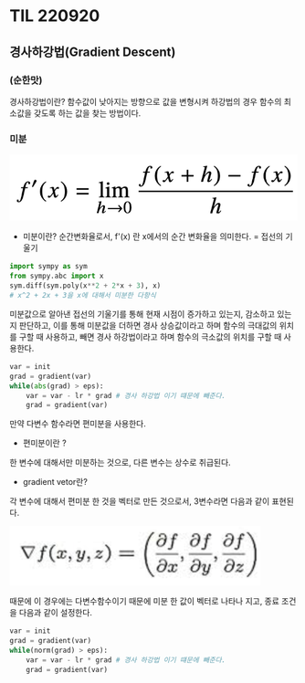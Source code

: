 # TIL 220920

## 경사하강법(Gradient Descent)
### (순한맛)

경사하강법이란? 함수값이 낮아지는 방향으로 값을 변형시켜 하강법의 경우 함수의 최소값을 갖도록 하는 값을 찾는 방법이다.

### 미분

![img_5](../img_5.png)

- 미분이란? 순간변화율로서, f'(x) 란 x에서의 순간 변화율을 의미한다.  = 접선의 기울기

~~~python
import sympy as sym
from sympy.abc import x
sym.diff(sym.poly(x**2 + 2*x + 3), x)
# x^2 + 2x + 3을 x에 대해서 미분한 다항식
~~~

미분값으로 알아낸 접선의 기울기를 통해 현재 시점이 증가하고 있는지, 감소하고 있는 지 판단하고, 이를 통해 미분값을 더하면 경사 상승값이라고 하며 함수의 극대값의 위치를 구할 때 사용하고, 빼면 경사 하강법이라고 하며 함수의 극소값의 위치를 구할 때 사용한다.


~~~python
var = init
grad = gradient(var)
while(abs(grad) > eps):
    var = var - lr * grad # 경사 하강법 이기 떄문에 빼준다. 
    grad = gradient(var)
~~~

만약 다변수 함수라면 편미분을 사용한다.

- 편미분이란 ?

한 변수에 대해서만 미분하는 것으로, 다른 변수는 상수로 취급된다.

- gradient vetor란? 

각 변수에 대해서 편미분 한 것을 벡터로 만든 것으로서, 3변수라면 다음과 같이 표현된다.

![img_6](../img_6.png)

때문에 이 경우에는 다변수함수이기 때문에 미분 한 값이 벡터로 나타나 지고, 종료 조건을 다음과 같이 설정한다.

~~~python
var = init
grad = gradient(var)
while(norm(grad) > eps):
    var = var - lr * grad # 경사 하강법 이기 떄문에 빼준다. 
    grad = gradient(var)
~~~
